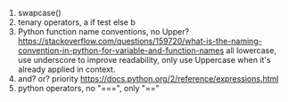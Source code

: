 1. swapcase()
2. tenary operators, a if test else b
3. Python function name conventions, no Upper?
https://stackoverflow.com/questions/159720/what-is-the-naming-convention-in-python-for-variable-and-function-names
all lowercase, use underscore to improve readability, only use Uppercase when it's already applied in context.
4. and? or? priority
https://docs.python.org/2/reference/expressions.html
5. python operators, no "===", only "=="